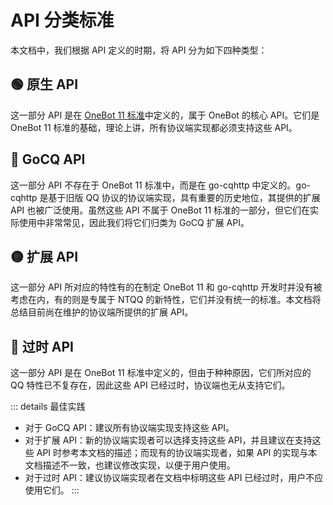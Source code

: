 # API 分类标准

本文档中，我们根据 API 定义的时期，将 API 分为如下四种类型：

## 🟢 原生 API

这一部分 API 是在 [OneBot 11 标准](https://github.com/botuniverse/onebot-11/blob/master/api/public.md)中定义的，属于 OneBot 的核心 API。它们是 OneBot 11 标准的基础，理论上讲，所有协议端实现都必须支持这些 API。

## 🔵 GoCQ API

这一部分 API 不存在于 OneBot 11 标准中，而是在 go-cqhttp 中定义的。go-cqhttp 是基于旧版 QQ 协议的协议端实现，具有重要的历史地位，其提供的扩展 API 也被广泛使用。虽然这些 API 不属于 OneBot 11 标准的一部分，但它们在实际使用中非常常见，因此我们将它们归类为 GoCQ 扩展 API。

## 🟡 扩展 API

这一部分 API 所对应的特性有的在制定 OneBot 11 和 go-cqhttp 开发时并没有被考虑在内，有的则是专属于 NTQQ 的新特性，它们并没有统一的标准。本文档将总结目前尚在维护的协议端所提供的扩展 API。

## 🔴 过时 API

这一部分 API 是在 OneBot 11 标准中定义的，但由于种种原因，它们所对应的 QQ 特性已不复存在，因此这些 API 已经过时，协议端也无从支持它们。

::: details 最佳实践
- 对于 GoCQ API：建议所有协议端实现支持这些 API。
- 对于扩展 API：新的协议端实现者可以选择支持这些 API，并且建议在支持这些 API 时参考本文档的描述；而现有的协议端实现者，如果 API 的实现与本文档描述不一致，也建议修改实现，以便于用户使用。
- 对于过时 API：建议协议端实现者在文档中标明这些 API 已经过时，用户不应使用它们。
:::
